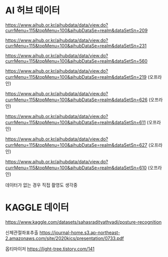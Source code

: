 # AI 허브 데이터

https://www.aihub.or.kr/aihubdata/data/view.do?currMenu=115&topMenu=100&aihubDataSe=realm&dataSetSn=209

https://www.aihub.or.kr/aihubdata/data/view.do?currMenu=115&topMenu=100&aihubDataSe=realm&dataSetSn=231

https://www.aihub.or.kr/aihubdata/data/view.do?currMenu=115&topMenu=100&aihubDataSe=realm&dataSetSn=560

https://www.aihub.or.kr/aihubdata/data/view.do?currMenu=115&topMenu=100&aihubDataSe=realm&dataSetSn=219 (오프라인)

https://www.aihub.or.kr/aihubdata/data/view.do?currMenu=115&topMenu=100&aihubDataSe=realm&dataSetSn=626 (오프라인)

https://www.aihub.or.kr/aihubdata/data/view.do?currMenu=115&topMenu=100&aihubDataSe=realm&dataSetSn=611 (오프라인)

https://www.aihub.or.kr/aihubdata/data/view.do?currMenu=115&topMenu=100&aihubDataSe=realm&dataSetSn=627 (오프라인)

https://www.aihub.or.kr/aihubdata/data/view.do?currMenu=115&topMenu=100&aihubDataSe=realm&dataSetSn=610 (오프라인)

데이터가 없는 경우 직접 촬영도 생각중


# KAGGLE 데이터

https://www.kaggle.com/datasets/sahasradityathyadi/posture-recognition

신체관절좌표추출
https://journal-home.s3.ap-northeast-2.amazonaws.com/site/2020kics/presentation/0733.pdf

옵티마이저
https://light-tree.tistory.com/141
